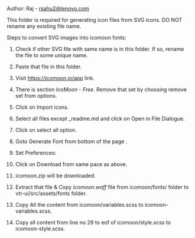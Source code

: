 Author: Raj - rsahu2@lenovo.com

This folder is required for generating icon files from SVG icons. DO NOT rename any existing file name.



Steps to convert SVG images into icomoon fonts: 

1. Check if other SVG file with same name is in this folder.
	If so, rename the file to some unique name.
2. Paste that file in this folder.
3. Visit https://icomoon.io/app link.
4. There is section *IcoMoon - Free*. Remove that set by choosing remove set from options.
5. Click on Import icons.
6. Select all files except _readme.md and click on Open in File Dialogue.
7. Click on select all option.
8. Goto Generate Font from bottom of the page .
9. Set Preferences:

10. Click on Download from same pace as above.
11. icomoon.zip will be downloaded.
12. Extract that file & Copy *icomoon.woff* file from icomoon/fonts/ folder to vtr-ui/src/assets/fonts folder.
13. Copy All the content from icomoon/variables.scss to icomoon-variables.scss.
14. Copy all content from line no 29 to eof of icomoon/style.scss to icomoon-style.scss.
